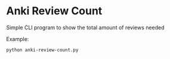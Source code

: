# Anki Review Count

Simple CLI program to show the total amount of reviews needed

Example:
```
python anki-review-count.py
```
